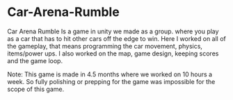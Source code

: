 # Car-Arena-Rumble
Car Arena Rumble Is a game in unity we made as a group. where you play as a car that has to hit other cars off the edge to win. Here I worked on all of the gameplay, that means programming the car movement, physics, items/power ups. I also worked on the map, game design, keeping scores and the game loop.

Note: This game is made in 4.5 months where we worked on 10 hours a week. So fully polishing or prepping for the game was impossible for the scope of this game.
